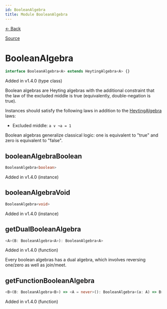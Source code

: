 ```yaml
---
id: BooleanAlgebra
title: Module BooleanAlgebra
---
```


[← Back](.)

[Source](https://github.com/gcanti/fp-ts/blob/master/src/BooleanAlgebra.ts)

# BooleanAlgebra

```ts
interface BooleanAlgebra<A> extends HeytingAlgebra<A> {}
```

Added in v1.4.0 (type class)

Boolean algebras are Heyting algebras with the additional constraint that the law of the excluded middle is true
(equivalently, double-negation is true).

Instances should satisfy the following laws in addition to the [HeytingAlgebra](./HeytingAlgebra.md) laws:

- Excluded middle: `a ∨ ¬a = 1`

Boolean algebras generalize classical logic: one is equivalent to "true" and zero is equivalent to "false".

## booleanAlgebraBoolean

```ts
BooleanAlgebra<boolean>
```

Added in v1.4.0 (instance)

## booleanAlgebraVoid

```ts
BooleanAlgebra<void>
```

Added in v1.4.0 (instance)

## getDualBooleanAlgebra

```ts
<A>(B: BooleanAlgebra<A>): BooleanAlgebra<A>
```

Added in v1.4.0 (function)

Every boolean algebras has a dual algebra, which involves reversing one/zero as well as join/meet.

## getFunctionBooleanAlgebra

```ts
<B>(B: BooleanAlgebra<B>) => <A = never>(): BooleanAlgebra<(a: A) => B>
```

Added in v1.4.0 (function)
